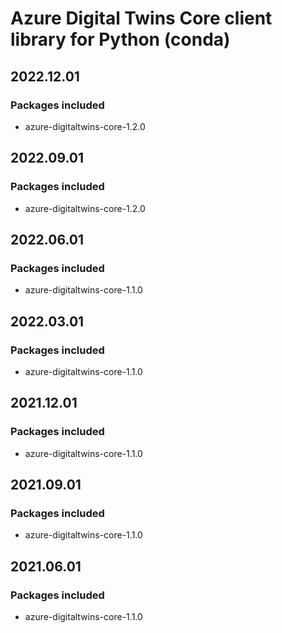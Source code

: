 # Azure Digital Twins Core client library for Python (conda)

## 2022.12.01

### Packages included

- azure-digitaltwins-core-1.2.0

## 2022.09.01

### Packages included

- azure-digitaltwins-core-1.2.0

## 2022.06.01

### Packages included

- azure-digitaltwins-core-1.1.0

## 2022.03.01

### Packages included

- azure-digitaltwins-core-1.1.0

## 2021.12.01

### Packages included

- azure-digitaltwins-core-1.1.0

## 2021.09.01

### Packages included

- azure-digitaltwins-core-1.1.0

## 2021.06.01

### Packages included

- azure-digitaltwins-core-1.1.0